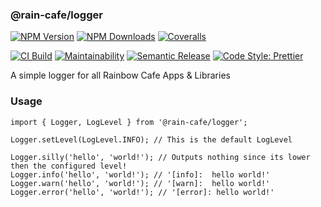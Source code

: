### @rain-cafe/logger

[![NPM Version][npm-version-image]][npm-url]
[![NPM Downloads][npm-downloads-image]][npm-url]
[![Coveralls][coveralls-image]][coveralls-url]

[![CI Build][github-actions-image]][github-actions-url]
[![Maintainability][maintainability-image]][maintainability-url]
[![Semantic Release][semantic-release-image]][semantic-release-url]
[![Code Style: Prettier][code-style-image]][code-style-url]

A simple logger for all Rainbow Cafe Apps & Libraries

### Usage

```tsx
import { Logger, LogLevel } from '@rain-cafe/logger';

Logger.setLevel(LogLevel.INFO); // This is the default LogLevel

Logger.silly('hello', 'world!'); // Outputs nothing since its lower then the configured level!
Logger.info('hello', 'world!'); // '[info]:  hello world!'
Logger.warn('hello', 'world!'); // '[warn]:  hello world!'
Logger.error('hello', 'world!'); // '[error]: hello world!'
```

[npm-version-image]: https://img.shields.io/npm/v/@rain-cafe/logger.svg
[npm-downloads-image]: https://img.shields.io/npm/dm/@rain-cafe/logger.svg
[npm-url]: https://npmjs.org/package/@rain-cafe/logger
[github-actions-image]: https://img.shields.io/github/actions/workflow/status/rain-cafe/logger/ci.yml?event=push
[github-actions-url]: https://github.com/rain-cafe/logger/actions/workflows/ci.yml?query=branch%3Amain
[coveralls-image]: https://img.shields.io/coveralls/rain-cafe/logger.svg
[coveralls-url]: https://coveralls.io/github/rain-cafe/logger?branch=main
[code-style-image]: https://img.shields.io/badge/code%20style-prettier-ff69b4.svg
[code-style-url]: https://prettier.io
[maintainability-image]: https://img.shields.io/codeclimate/maintainability/rain-cafe/refreshly
[maintainability-url]: https://codeclimate.com/github/rain-cafe/refreshly/maintainability
[semantic-release-url]: https://github.com/semantic-release/semantic-release
[semantic-release-image]: https://img.shields.io/badge/%F0%9F%93%A6%F0%9F%9A%80-semantic--release-e10079
